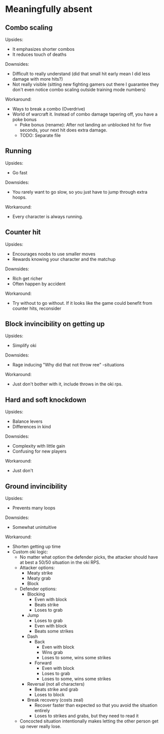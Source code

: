 # Meaningfully absent

## Combo scaling

Upsides:
- It emphasizes shorter combos
- It reduces touch of deaths

Downsides:
- Difficult to really understand (did that small hit early mean I did less damage with more hits?)
- Not really visible (sitting new fighting gamers out there I guarantee they don't even notice combo scaling outside training mode numbers)

Workaround:
- Ways to break a combo (Overdrive)
- World of warcraft it. Instead of combo damage tapering off, you have a poke bonus
  - Poke bonus (rename): After not landing an unblocked hit for five seconds, your next hit does extra damage.
  - TODO: Separate file

## Running

Upsides:
- Go fast

Downsides:
- You rarely want to go slow, so you just have to jump through extra hoops.

Workaround:
- Every character is always running.

## Counter hit

Upsides:
- Encourages noobs to use smaller moves
- Rewards knowing your character and the matchup

Downsides:
- Rich get richer
- Often happen by accident

Workaround:
- Try without to go without. If it looks like the game could benefit from counter hits, reconsider

## Block invincibility on getting up

Upsides:
- Simplify oki

Downsides:
- Rage inducing "Why did that not throw ree" -situations

Workaround:
- Just don't bother with it, include throws in the oki rps.

## Hard and soft knockdown

Upsides:
- Balance levers
- Differences in kind

Downsides:
- Complexity with little gain
- Confusing for new players

Workaround:
- Just don't


## Ground invincibility

Upsides:
- Prevents many loops

Downsides:
- Somewhat unintuitive

Workaround:
- Shorten getting up time
- Custom oki logic:
  - No matter what option the defender picks, the attacker should have at best a 50/50 situation in the oki RPS.
  - Attacker options:
    - Meaty strike
    - Meaty grab
    - Block
  - Defender options:
    - Blocking
      - Even with block
      - Beats strike
      - Loses to grab
    - Jump
      - Loses to grab
      - Even with block
      - Beats some strikes
    - Dash
      - Back
        - Even with block
        - Wins grab
        - Loses to some, wins some strikes
      - Forward
        - Even with block
        - Loses to grab
        - Loses to some, wins some strikes
    - Reversal (not all characters)
      - Beats strike and grab
      - Loses to block
    - Break recovery (costs zeal)
      - Recover faster than expected so that you avoid the situation entirely
      - Loses to strikes and grabs, but they need to read it
  - Concocted situation intentionally makes letting the other person get up never really lose.

